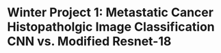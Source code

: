 # Winter Project 1: Metastatic Cancer Histopatholgic Image Classification CNN vs. Modified Resnet-18

